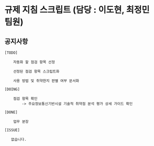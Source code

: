 # 규제 지침 스크립트 (담당 : 이도현, 최정민 팀원)

## 공지사항

```
[TODO]

    자동화 할 점검 항목 선정
    
    선정된 점검 항목 스크립트화

    사용 방법 및 취약한지 판별 여부 문서화

[DOING]

    점검 항목 확인
        -> 주요정보통신기반시설 기술적 취약점 분석 평가 상세 가이드 확인

[DONE]

    업무 분장

[ISSUE]

   없습니다.
```